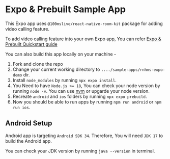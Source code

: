 # Expo & Prebuilt Sample App

This Expo app uses `@100mslive/react-native-room-kit` package for adding video calling feature.

To add video calling feature into your own Expo app, You can refer [Expo & Prebuilt Quickstart guide](https://www.100ms.live/docs/react-native/v2/quickstart/expo-prebuilt)

You can also build this app locally on your machine -

1. Fork and clone the repo
2. Change your current working directory to `..../sample-apps/rnhms-expo-demo` dir.
3. Install `node_modules` by running `npx expo install`.
4. You Need to have `Node.js >= 18`, You can check your node version by running `node -v`. You can use [nvm](https://github.com/nvm-sh/nvm) or upgarde your node version.
5. Recreate `android` and `ios` folders by running `npx expo prebuild`.
6. Now you should be able to run apps by running `npm run android` or `npm run ios`.

## Android Setup

Android app is targeting `Android SDK 34`. Therefore, You will need `JDK 17` to build the Android app.

You can check your JDK version by running `java --version` in terminal.
